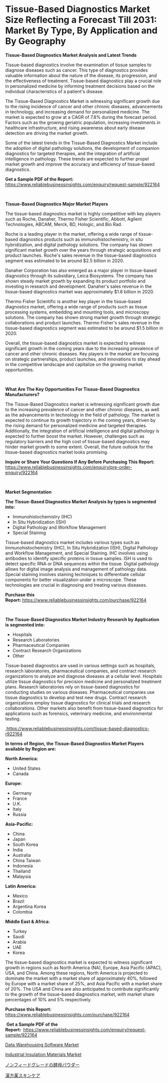<p><h1>Tissue-Based Diagnostics Market Size Reflecting a Forecast Till 2031: Market By Type, By Application and By Geography</h1></p><p><strong>Tissue-Based Diagnostics Market Analysis and Latest Trends</strong></p>
<p><p>Tissue-based diagnostics involve the examination of tissue samples to diagnose diseases such as cancer. This type of diagnostics provides valuable information about the nature of the disease, its progression, and the effectiveness of treatment. Tissue-based diagnostics play a crucial role in personalized medicine by informing treatment decisions based on the individual characteristics of a patient's disease.</p><p>The Tissue-Based Diagnostics Market is witnessing significant growth due to the rising incidence of cancer and other chronic diseases, advancements in technology, and increasing demand for personalized medicine. The market is expected to grow at a CAGR of 7.8% during the forecast period. Factors such as the growing geriatric population, increasing investments in healthcare infrastructure, and rising awareness about early disease detection are driving the market growth.</p><p>Some of the latest trends in the Tissue-Based Diagnostics Market include the adoption of digital pathology solutions, the development of companion diagnostics for targeted therapies, and the integration of artificial intelligence in pathology. These trends are expected to further propel market growth and improve the accuracy and efficiency of tissue-based diagnostics.</p></p>
<p><strong>Get a Sample PDF of the Report:&nbsp;</strong> <a href="https://www.reliablebusinessinsights.com/enquiry/request-sample/922164">https://www.reliablebusinessinsights.com/enquiry/request-sample/922164</a></p>
<p>&nbsp;</p>
<p><strong>Tissue-Based Diagnostics Major Market Players</strong></p>
<p><p>The tissue-based diagnostics market is highly competitive with key players such as Roche, Danaher, Thermo Fisher Scientific, Abbott, Agilent Technologies, ABCAM, Merck, BD, Hologic, and Bio Rad. </p><p>Roche is a leading player in the market, offering a wide range of tissue-based diagnostics products such as immunohistochemistry, in situ hybridization, and digital pathology solutions. The company has shown significant market growth over the years through strategic acquisitions and product launches. Roche's sales revenue in the tissue-based diagnostics segment was estimated to be around $2.5 billion in 2020.</p><p>Danaher Corporation has also emerged as a major player in tissue-based diagnostics through its subsidiary, Leica Biosystems. The company has shown steady market growth by expanding its product portfolio and investing in research and development. Danaher's sales revenue in the tissue-based diagnostics market was approximately $1.8 billion in 2020.</p><p>Thermo Fisher Scientific is another key player in the tissue-based diagnostics market, offering a wide range of products such as tissue processing systems, embedding and mounting tools, and microscopy solutions. The company has shown strong market growth through strategic collaborations and product launches. Thermo Fisher's sales revenue in the tissue-based diagnostics segment was estimated to be around $1.5 billion in 2020.</p><p>Overall, the tissue-based diagnostics market is expected to witness significant growth in the coming years due to the increasing prevalence of cancer and other chronic diseases. Key players in the market are focusing on strategic partnerships, product launches, and innovations to stay ahead in the competitive landscape and capitalize on the growing market opportunities.</p></p>
<p>&nbsp;</p>
<p><strong>What Are The Key Opportunities For Tissue-Based Diagnostics Manufacturers?</strong></p>
<p><p>The Tissue-Based Diagnostics market is witnessing significant growth due to the increasing prevalence of cancer and other chronic diseases, as well as the advancements in technology in the field of pathology. The market is expected to continue its growth trajectory in the coming years, driven by the rising demand for personalized medicine and targeted therapies. Additionally, the integration of artificial intelligence and digital pathology is expected to further boost the market. However, challenges such as regulatory barriers and the high cost of tissue-based diagnostics may hinder market growth to some extent. Overall, the future outlook for the tissue-based diagnostics market looks promising.</p></p>
<p><strong>Inquire or Share Your Questions If Any Before Purchasing This Report:</strong> <a href="https://www.reliablebusinessinsights.com/enquiry/pre-order-enquiry/922164">https://www.reliablebusinessinsights.com/enquiry/pre-order-enquiry/922164</a></p>
<p>&nbsp;</p>
<p><strong>Market Segmentation</strong></p>
<p><strong>The Tissue-Based Diagnostics Market Analysis by types is segmented into:</strong></p>
<p><ul><li>Immunohistochemistry (IHC)</li><li>In Situ Hybridization (ISH)</li><li>Digital Pathology and Workflow Management</li><li>Special Staining</li></ul></p>
<p><p>Tissue-based diagnostics market includes various types such as Immunohistochemistry (IHC), In Situ Hybridization (ISH), Digital Pathology and Workflow Management, and Special Staining. IHC involves using antibodies to identify specific proteins in tissue samples. ISH is used to detect specific RNA or DNA sequences within the tissue. Digital pathology allows for digital image analysis and management of pathology data. Special staining involves staining techniques to differentiate cellular components for better visualization under a microscope. These technologies are crucial in diagnosing and treating various diseases.</p></p>
<p><strong>Purchase this Report:&nbsp;</strong><a href="https://www.reliablebusinessinsights.com/purchase/922164">https://www.reliablebusinessinsights.com/purchase/922164</a></p>
<p>&nbsp;</p>
<p><strong>The Tissue-Based Diagnostics Market Industry Research by Application is segmented into:</strong></p>
<p><ul><li>Hospitals</li><li>Research Laboratories</li><li>Pharmaceutical Companies</li><li>Contract Research Organizations</li><li>Other</li></ul></p>
<p><p>Tissue-based diagnostics are used in various settings such as hospitals, research laboratories, pharmaceutical companies, and contract research organizations to analyze and diagnose diseases at a cellular level. Hospitals utilize tissue diagnostics for precision medicine and personalized treatment plans. Research laboratories rely on tissue-based diagnostics for conducting studies on various diseases. Pharmaceutical companies use tissue diagnostics to develop and test new drugs. Contract research organizations employ tissue diagnostics for clinical trials and research collaborations. Other markets also benefit from tissue-based diagnostics for applications such as forensics, veterinary medicine, and environmental testing.</p></p>
<p><a href="https://www.reliablebusinessinsights.com/tissue-based-diagnostics-r922164">&nbsp;https://www.reliablebusinessinsights.com/tissue-based-diagnostics-r922164</a></p>
<p><strong>In terms of Region, the Tissue-Based Diagnostics Market Players available by Region are:</strong></p>
<p>
    <p> <strong> North America: </strong>
        <ul>
            <li>United States</li>
            <li>Canada</li>
        </ul>
        </p> 
    <p> <strong> Europe: </strong>
        <ul>
            <li>Germany</li>
            <li>France</li>
            <li>U.K.</li>
            <li>Italy</li>
            <li>Russia</li>
        </ul>
        </p> 
    <p> <strong> Asia-Pacific: </strong>
        <ul>
            <li>China</li>
            <li>Japan</li>
            <li>South Korea</li>
            <li>India</li>
            <li>Australia</li>
            <li>China Taiwan</li>
            <li>Indonesia</li>
            <li>Thailand</li>
            <li>Malaysia</li>
        </ul>
        </p> 
    <p> <strong> Latin America: </strong>
        <ul>
            <li>Mexico</li>
            <li>Brazil</li>
            <li>Argentina Korea</li>
            <li>Colombia</li>
        </ul>
        </p> 
    <p> <strong> Middle East & Africa: </strong>
        <ul>
            <li>Turkey</li>
            <li>Saudi</li>
            <li>Arabia</li>
            <li>UAE</li>
            <li>Korea</li>
        </ul>
    </p>
    </p>
<p><p>The tissue-based diagnostics market is expected to witness significant growth in regions such as North America (NA), Europe, Asia Pacific (APAC), USA, and China. Among these regions, North America is projected to dominate the market with a market share of approximately 40%, followed by Europe with a market share of 25%, and Asia Pacific with a market share of 20%. The USA and China are also anticipated to contribute significantly to the growth of the tissue-based diagnostics market, with market share percentages of 10% and 5% respectively.</p></p>
<p><strong>Purchase this Report: </strong><a href="https://www.reliablebusinessinsights.com/purchase/922164">https://www.reliablebusinessinsights.com/purchase/922164</a></p>
<p>&nbsp;<strong>Get a Sample PDF of the Report:&nbsp;&nbsp;</strong><a href="https://www.reliablebusinessinsights.com/enquiry/request-sample/922164">https://www.reliablebusinessinsights.com/enquiry/request-sample/922164</a></p>
<p><strong></strong></p>
<p><p><a href="https://github.com/thereveren80/Market-Research-Report-List-1/blob/main/data-warehousing-software-market.md">Data Warehousing Software Market</a></p><p><a href="https://github.com/whpnbwim9/Market-Research-Report-List-1/blob/main/industrial-insulation-materials-market.md">Industrial Insulation Materials Market</a></p><p><a href="https://github.com/moulafa/Market-Research-Report-List-2/blob/main/2467765181819.md">ノンフィードグレードの酵母パウダー</a></p><p><a href="https://github.com/SantosDicki04/Market-Research-Report-List-2/blob/main/5993874181820.md">漢方薬スキンケア</a></p></p>